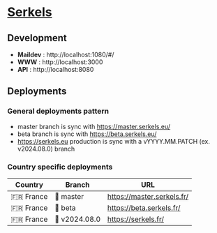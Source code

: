 # [Serkels](https://serkels.eu/)

## Development

- **Maildev** : http://localhost:1080/#/
- **WWW** : http://localhost:3000
- **API** : http://localhost:8080

## Deployments

### General deployments pattern

- master branch is sync with https://master.serkels.eu/
- beta branch is sync with https://beta.serkels.eu/
- https://serkels.eu production is sync with a vYYYY.MM.PATCH (ex. v2024.08.0) branch

### Country specific deployments

| Country     | Branch                | URL                        |
| ----------- | --------------------- | -------------------------- |
| :fr: France | :construction: master | https://master.serkels.fr/ |
| :fr: France | :test_tube: beta      | https://beta.serkels.fr/   |
| :fr: France | :rocket: v2024.08.0   | https://serkels.fr/        |
